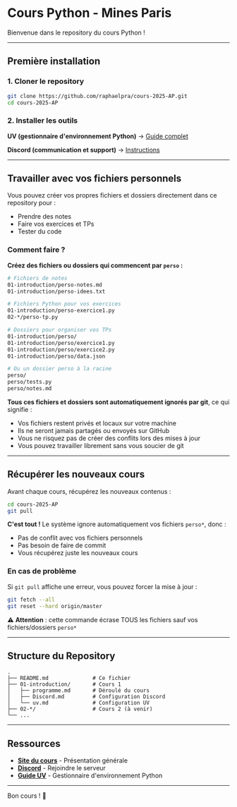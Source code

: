 # Cours Python - Mines Paris

Bienvenue dans le repository du cours Python !

---

## Première installation

### 1. Cloner le repository

```bash
git clone https://github.com/raphaelpra/cours-2025-AP.git
cd cours-2025-AP
```

### 2. Installer les outils

**UV (gestionnaire d'environnement Python)** → [Guide complet](./01-introduction/uv.md)

**Discord (communication et support)** → [Instructions](./01-introduction/Discord.md)

---

## Travailler avec vos fichiers personnels

Vous pouvez créer vos propres fichiers et dossiers directement dans ce repository pour :
- Prendre des notes
- Faire vos exercices et TPs
- Tester du code

### Comment faire ?

**Créez des fichiers ou dossiers qui commencent par `perso` :**

```bash
# Fichiers de notes
01-introduction/perso-notes.md
01-introduction/perso-idees.txt

# Fichiers Python pour vos exercices
01-introduction/perso-exercice1.py
02-*/perso-tp.py

# Dossiers pour organiser vos TPs
01-introduction/perso/
01-introduction/perso/exercice1.py
01-introduction/perso/exercice2.py
01-introduction/perso/data.json

# Ou un dossier perso à la racine
perso/
perso/tests.py
perso/notes.md
```

**Tous ces fichiers et dossiers sont automatiquement ignorés par git**, ce qui signifie :
- Vos fichiers restent privés et locaux sur votre machine
- Ils ne seront jamais partagés ou envoyés sur GitHub
- Vous ne risquez pas de créer des conflits lors des mises à jour
- Vous pouvez travailler librement sans vous soucier de git

---

## Récupérer les nouveaux cours

Avant chaque cours, récupérez les nouveaux contenus :

```bash
cd cours-2025-AP
git pull
```

**C'est tout !** Le système ignore automatiquement vos fichiers `perso*`, donc :
- Pas de conflit avec vos fichiers personnels
- Pas besoin de faire de commit
- Vous récupérez juste les nouveaux cours

### En cas de problème

Si `git pull` affiche une erreur, vous pouvez forcer la mise à jour :

```bash
git fetch --all
git reset --hard origin/master
```

⚠️ **Attention** : cette commande écrase TOUS les fichiers sauf vos fichiers/dossiers `perso*`

---

## Structure du Repository

```
.
├── README.md              # Ce fichier
├── 01-introduction/       # Cours 1
│   ├── programme.md       # Déroulé du cours
│   ├── Discord.md         # Configuration Discord
│   └── uv.md              # Configuration UV
├── 02-*/                  # Cours 2 (à venir)
└── ...
```

---

## Ressources

* **[Site du cours](https://python.info-mines.paris)** - Présentation générale
* **[Discord](./01-introduction/Discord.md)** - Rejoindre le serveur
* **[Guide UV](./01-introduction/uv.md)** - Gestionnaire d'environnement Python

---

Bon cours ! 🐍
